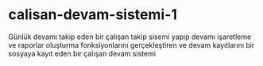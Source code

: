 # calisan-devam-sistemi-1
Günlük devamı takip eden bir çalışan takip sisemi yapıp devamı işaretleme ve raporlar oluşturma fonksiyonlarını gerçekleştiren ve devam kayıtlarını bir sosyaya kayıt eden bir çalışan devam sistemi
